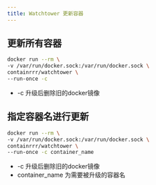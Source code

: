 ```yaml
---
title: Watchtower 更新容器
---
```


## 更新所有容器

```bash
docker run --rm \
-v /var/run/docker.sock:/var/run/docker.sock \
containrrr/watchtower \
--run-once -c
```
* -c 升级后删除旧的docker镜像

## 指定容器名进行更新

```bash
docker run --rm \
-v /var/run/docker.sock:/var/run/docker.sock \
containrrr/watchtower \
--run-once -c container_name
```
* -c 升级后删除旧的docker镜像
* container_name 为需要被升级的容器名
